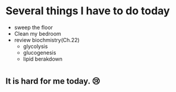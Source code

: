 # <h1> Several things I have to do today
* sweep the floor
* Clean my bedroom
* review biochmistry(Ch.22)
  * glycolysis
  * glucogenesis
  * lipid berakdown 
# <h2> It is hard for me today. 😢
